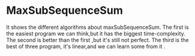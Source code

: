 # MaxSubSequenceSum
It shows the different algorithms about maxSubSequenceSum.
The first is the easiest program we can think,but it has the biggest time-complexity.
The second is better than the first ,but it's still not perfect.
The third is the best of three program, it's linear,and we can learn some from it .
